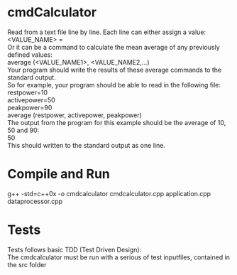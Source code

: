 # cmdCalculator
Read from a text file line by line. Each line can either assign a value:<br>
<VALUE_NAME> = <INTEGER><br>
Or it can be a command to calculate the mean average of any previously defined values:<br>
average (<VALUE_NAME1>, <VALUE_NAME2,…)<br>
Your program should write the results of these average commands to the standard output.<br>
So for example, your program should be able to read in the following file:<br>
restpower=10<br>
activepower=50<br>
peakpower=90<br>
average (restpower, activepower, peakpower)<br>
The output from the program for this example should be the average of 10, 50 and 90:<br>
50<br>
This should written to the standard output as one line.<br>

# Compile and Run
g++ -std=c++0x -o cmdcalculator cmdcalculator.cpp application.cpp dataprocessor.cpp <br>

# Tests
Tests follows basic TDD (Test Driven Design):<br>
The cmdcalculator must be run with a serious of test inputfiles, contained in the src folder<br>



